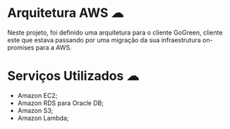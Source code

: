 # Arquitetura AWS ☁

Neste projeto, foi definido uma arquitetura para o cliente GoGreen, cliente este que estava passando por uma migração da sua infraestrutura on-promises para a AWS.

# Serviços Utilizados ☁
- Amazon EC2;
- Amazon RDS para Oracle DB;
- Amazon S3;
- Amazon Lambda;